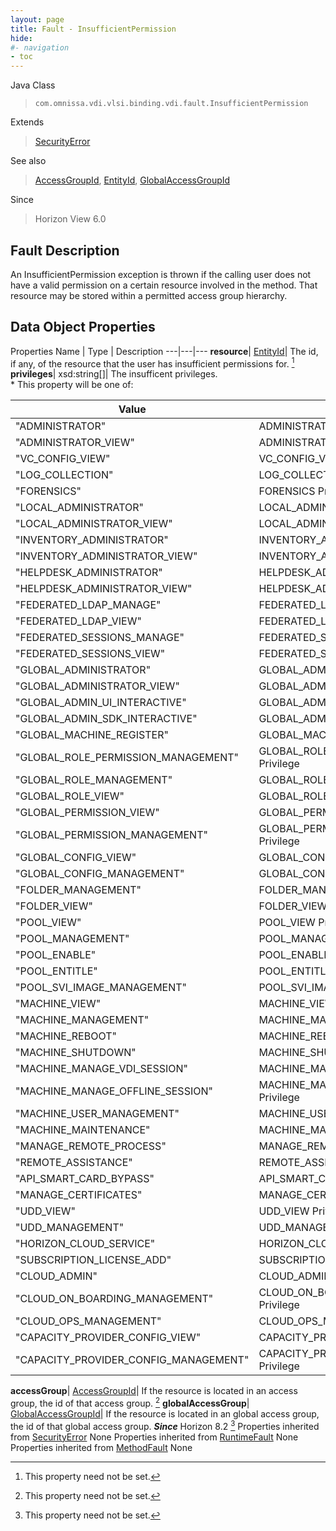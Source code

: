 ```yaml
---
layout: page
title: Fault - InsufficientPermission
hide:
#- navigation
- toc
---
```






Java Class
> `com.omnissa.vdi.vlsi.binding.vdi.fault.InsufficientPermission`

Extends
> [SecurityError](vmodl.fault.SecurityError.md)

See also
> [AccessGroupId](vdi.entity.AccessGroupId.md), [EntityId](vdi.EntityId.md), [GlobalAccessGroupId](vdi.entity.GlobalAccessGroupId.md)

Since
> Horizon View 6.0


## Fault Description

An InsufficientPermission exception is thrown if the calling user does not have a valid permission on a certain resource involved in the method. That resource may be stored within a permitted access group hierarchy.

## Data Object Properties
Properties
Name |  Type |  Description
---|---|---
**resource**| [EntityId](vdi.EntityId.md)|  The id, if any, of the resource that the user has insufficient permissions for. [^1]
**privileges**|  xsd:string[]|  The insufficent privileges.<br>* This property will be one of:<br><table><thead><tr><th>Value</th><th>Description</th></tr></thead><tbody><tr><td>"ADMINISTRATOR"</td><td>ADMINISTRATOR Privilege</td></tr><tr><td>"ADMINISTRATOR_VIEW"</td><td>ADMINISTRATOR_VIEW Privilege</td></tr><tr><td>"VC_CONFIG_VIEW"</td><td>VC_CONFIG_VIEW Privilege</td></tr><tr><td>"LOG_COLLECTION"</td><td>LOG_COLLECTION Privilege</td></tr><tr><td>"FORENSICS"</td><td>FORENSICS Privilege</td></tr><tr><td>"LOCAL_ADMINISTRATOR"</td><td>LOCAL_ADMINISTRATOR Privilege</td></tr><tr><td>"LOCAL_ADMINISTRATOR_VIEW"</td><td>LOCAL_ADMINISTRATOR_VIEW Privilege</td></tr><tr><td>"INVENTORY_ADMINISTRATOR"</td><td>INVENTORY_ADMINISTRATOR Privilege</td></tr><tr><td>"INVENTORY_ADMINISTRATOR_VIEW"</td><td>INVENTORY_ADMINISTRATOR_VIEW Privilege</td></tr><tr><td>"HELPDESK_ADMINISTRATOR"</td><td>HELPDESK_ADMINISTRATOR Privilege</td></tr><tr><td>"HELPDESK_ADMINISTRATOR_VIEW"</td><td>HELPDESK_ADMINISTRATOR_VIEW Privilege</td></tr><tr><td>"FEDERATED_LDAP_MANAGE"</td><td>FEDERATED_LDAP_MANAGE Privilege</td></tr><tr><td>"FEDERATED_LDAP_VIEW"</td><td>FEDERATED_LDAP_VIEW Privilege</td></tr><tr><td>"FEDERATED_SESSIONS_MANAGE"</td><td>FEDERATED_SESSIONS_MANAGE Privilege</td></tr><tr><td>"FEDERATED_SESSIONS_VIEW"</td><td>FEDERATED_SESSIONS_VIEW Privilege</td></tr><tr><td>"GLOBAL_ADMINISTRATOR"</td><td>GLOBAL_ADMINISTRATOR Privilege</td></tr><tr><td>"GLOBAL_ADMINISTRATOR_VIEW"</td><td>GLOBAL_ADMINISTRATOR_VIEW Privilege</td></tr><tr><td>"GLOBAL_ADMIN_UI_INTERACTIVE"</td><td>GLOBAL_ADMIN_UI_INTERACTIVE Privilege</td></tr><tr><td>"GLOBAL_ADMIN_SDK_INTERACTIVE"</td><td>GLOBAL_ADMIN_SDK_INTERACTIVE Privilege</td></tr><tr><td>"GLOBAL_MACHINE_REGISTER"</td><td>GLOBAL_MACHINE_REGISTER Privilege</td></tr><tr><td>"GLOBAL_ROLE_PERMISSION_MANAGEMENT"</td><td>GLOBAL_ROLE_PERMISSION_MANAGEMENT Privilege</td></tr><tr><td>"GLOBAL_ROLE_MANAGEMENT"</td><td>GLOBAL_ROLE_MANAGEMENT Privilege</td></tr><tr><td>"GLOBAL_ROLE_VIEW"</td><td>GLOBAL_ROLE_VIEW Privilege</td></tr><tr><td>"GLOBAL_PERMISSION_VIEW"</td><td>GLOBAL_PERMISSION_VIEW Privilege</td></tr><tr><td>"GLOBAL_PERMISSION_MANAGEMENT"</td><td>GLOBAL_PERMISSION_MANAGEMENT Privilege</td></tr><tr><td>"GLOBAL_CONFIG_VIEW"</td><td>GLOBAL_CONFIG_VIEW Privilege</td></tr><tr><td>"GLOBAL_CONFIG_MANAGEMENT"</td><td>GLOBAL_CONFIG_MANAGEMENT Privilege</td></tr><tr><td>"FOLDER_MANAGEMENT"</td><td>FOLDER_MANAGEMENT Privilege</td></tr><tr><td>"FOLDER_VIEW"</td><td>FOLDER_VIEW Privilege</td></tr><tr><td>"POOL_VIEW"</td><td>POOL_VIEW Privilege</td></tr><tr><td>"POOL_MANAGEMENT"</td><td>POOL_MANAGEMENT Privilege</td></tr><tr><td>"POOL_ENABLE"</td><td>POOL_ENABLE Privilege</td></tr><tr><td>"POOL_ENTITLE"</td><td>POOL_ENTITLE Privilege</td></tr><tr><td>"POOL_SVI_IMAGE_MANAGEMENT"</td><td>POOL_SVI_IMAGE_MANAGEMENT Privilege</td></tr><tr><td>"MACHINE_VIEW"</td><td>MACHINE_VIEW Privilege</td></tr><tr><td>"MACHINE_MANAGEMENT"</td><td>MACHINE_MANAGEMENT Privilege</td></tr><tr><td>"MACHINE_REBOOT"</td><td>MACHINE_REBOOT Privilege</td></tr><tr><td>"MACHINE_SHUTDOWN"</td><td>MACHINE_SHUTDOWN Privilege</td></tr><tr><td>"MACHINE_MANAGE_VDI_SESSION"</td><td>MACHINE_MANAGE_VDI_SESSION Privilege</td></tr><tr><td>"MACHINE_MANAGE_OFFLINE_SESSION"</td><td>MACHINE_MANAGE_OFFLINE_SESSION Privilege</td></tr><tr><td>"MACHINE_USER_MANAGEMENT"</td><td>MACHINE_USER_MANAGEMENT Privilege</td></tr><tr><td>"MACHINE_MAINTENANCE"</td><td>MACHINE_MAINTENANCE Privilege</td></tr><tr><td>"MANAGE_REMOTE_PROCESS"</td><td>MANAGE_REMOTE_PROCESS Privilege</td></tr><tr><td>"REMOTE_ASSISTANCE"</td><td>REMOTE_ASSISTANCE Privilege</td></tr><tr><td>"API_SMART_CARD_BYPASS"</td><td>API_SMART_CARD_BYPASS Privilege</td></tr><tr><td>"MANAGE_CERTIFICATES"</td><td>MANAGE_CERTIFICATES Privilege</td></tr><tr><td>"UDD_VIEW"</td><td>UDD_VIEW Privilege</td></tr><tr><td>"UDD_MANAGEMENT"</td><td>UDD_MANAGEMENT Privilege</td></tr><tr><td>"HORIZON_CLOUD_SERVICE"</td><td>HORIZON_CLOUD_SERVICE Privilege</td></tr><tr><td>"SUBSCRIPTION_LICENSE_ADD"</td><td>SUBSCRIPTION_LICENSE_ADD Privilege</td></tr><tr><td>"CLOUD_ADMIN"</td><td>CLOUD_ADMIN Privilege</td></tr><tr><td>"CLOUD_ON_BOARDING_MANAGEMENT"</td><td>CLOUD_ON_BOARDING_MANAGEMENT Privilege</td></tr><tr><td>"CLOUD_OPS_MANAGEMENT"</td><td>CLOUD_OPS_MANAGEMENT Privilege</td></tr><tr><td>"CAPACITY_PROVIDER_CONFIG_VIEW"</td><td>CAPACITY_PROVIDER_CONFIG_VIEW Privilege</td></tr><tr><td>"CAPACITY_PROVIDER_CONFIG_MANAGEMENT"</td><td>CAPACITY_PROVIDER_CONFIG_MANAGEMENT Privilege</td></tr></tbody></table>
**accessGroup**| [AccessGroupId](vdi.entity.AccessGroupId.md)|  If the resource is located in an access group, the id of that access group. [^1]
**globalAccessGroup**| [GlobalAccessGroupId](vdi.entity.GlobalAccessGroupId.md)|  If the resource is located in an global access group, the id of that global access group.  **_Since_** Horizon 8.2 [^1]
Properties inherited from [SecurityError](vmodl.fault.SecurityError.md)
None
Properties inherited from [RuntimeFault](vmodl.RuntimeFault.md)
None
Properties inherited from [MethodFault](vmodl.MethodFault.md)
None
 


 


[^1]: This property need not be set.